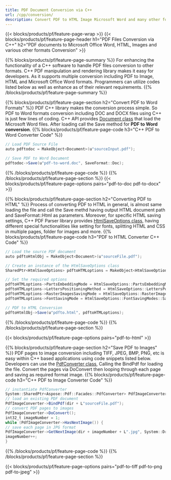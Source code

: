 ```yaml
---
title: PDF Document Conversion via C++ 
url: /cpp/conversion/
description: Convert PDF to HTML Image Microsoft Word and many other formats with just few lines of C++ code.
---
```


{{< blocks/products/pf/feature-page-wrap >}}
{{< blocks/products/pf/feature-page-header h1="PDF Files Conversion via C++" h2="PDF documents to Microsoft Office Word, HTML, Images and various other formats Conversion" >}}

{{% blocks/products/pf/feature-page-summary %}}
For enhancing the functionality of a C++ software to handle PDF files conversion to other formats. C++ PDF manipulation and rendering library makes it easy for developers. As it supports multiple conversion including PDF to Image, HTML and Microsoft Office Word formats. Programmers can utilize codes listed below as well as enhance as of their relevant requirements.
{{% /blocks/products/pf/feature-page-summary  %}}

{{% blocks/products/pf/feature-page-section  h2="Convert PDF to Word Formats" %}}
PDF C++ library makes the conversion process simple. So PDF to Word formats conversion including DOC and DOCX files using C++ is just few lines of coding. C++ API provides [Document class](https://apireference.aspose.com/pdf/cpp/class/aspose.pdf.document) that load the Microsoft Word files. After loading call the Save method for **PDF to Word conversion**.
{{% blocks/products/pf/feature-page-code h3="C++ PDF to Word Converter Code" %}}

```cs
// Load PDF Source File
auto pdftodoc = MakeObject<Document>(u"sourceInput.pdf");

// Save PDF to Word Document
pdftodoc->Save(u"pdf-to-word.doc", SaveFormat::Doc);
```
{{% /blocks/products/pf/feature-page-code  %}}
{{% /blocks/products/pf/feature-page-section %}}
{{< blocks/products/pf/feature-page-options pairs="pdf-to-doc pdf-to-docx" >}}

{{% blocks/products/pf/feature-page-section  h2="Converting PDF to HTML" %}}
Process of converting PDF to HTML in general, is almost same loading the file and call the Save methd having output HTML document path and SaveFormat::Html as parameters. Moreover, for specific HTML saving settings, C++ PDF Parser library provides [HtmlSaveOptions class](https://apireference.aspose.com/pdf/cpp/class/aspose.pdf.html_save_options), having different special functionalities like setting for fonts, splitting HTML and CSS in multiple pages, folder for images and more. 
{{% blocks/products/pf/feature-page-code h3="PDF to HTML Converter C++ Code" %}}

```cs
// Load the source PDF document
auto pdftoHtmlObj = MakeObject<Document>(u"sourceFile.pdf");

// Create an instance of the HtmlSaveOptions class
SharedPtr<HtmlSaveOptions> pdftoHTMLoptions = MakeObject<HtmlSaveOptions>();

// Set the required options
pdftoHTMLoptions->PartsEmbeddingMode = HtmlSaveOptions::PartsEmbeddingModes::EmbedAllIntoHtml;
pdftoHTMLoptions->LettersPositioningMethod = HtmlSaveOptions::LettersPositioningMethods::UseEmUnitsAndCompensationOfRoundingErrorsInCss;
pdftoHTMLoptions->RasterImagesSavingMode = HtmlSaveOptions::RasterImagesSavingModes::AsEmbeddedPartsOfPngPageBackground;
pdftoHTMLoptions->FontSavingMode = HtmlSaveOptions::FontSavingModes::SaveInAllFormats;

// PDF to HTML Conversion
pdftoHtmlObj->Save(u"pdfto.html", pdftoHTMLoptions);
```
{{% /blocks/products/pf/feature-page-code %}}
{{% /blocks/products/pf/feature-page-section %}}

{{< blocks/products/pf/feature-page-options pairs="pdf-to-html" >}}

{{% blocks/products/pf/feature-page-section  h2="Save PDF to Images" %}}
PDF pages to image conversion including TIFF, JPEG, BMP, PNG, etc is easy within C++ based applications using code snippets listed below. Developers can use the [PdfConverter class](https://apireference.aspose.com/pdf/cpp/class/aspose.pdf.facades.pdf_converter#details), Calling the BindPdf for loading the file. Convert the pages via DoConvert then looping through each page and saving as required format image.
{{% blocks/products/pf/feature-page-code h3="C++ PDF to Image Converter Code" %}}
```cs
// instantiate PdfConverter 
System::SharedPtr<Aspose::Pdf::Facades::PdfConverter> PdfImageConverter = System::MakeObject<Aspose::Pdf::Facades::PdfConverter>();
// load an existing PDF document 
PdfImageConverter->BindPdf(dir + L"sourceFile.pdf"); 
// convert PDF pages to images 
PdfImageConverter->DoConvert(); 
int32_t imageNumber = 1; 
while (PdfImageConverter->HasNextImage()) { 
// save each page in JPG format 
PdfImageConverter->GetNextImage(dir + imageNumber + L".jpg", System::Drawing::Imaging::ImageFormat::get_Jpeg(), 800, 1000); 
imageNumber++; 
}
```
{{% /blocks/products/pf/feature-page-code %}}
{{% /blocks/products/pf/feature-page-section %}}

{{< blocks/products/pf/feature-page-options pairs="pdf-to-tiff pdf-to-png pdf-to-jpeg" >}}